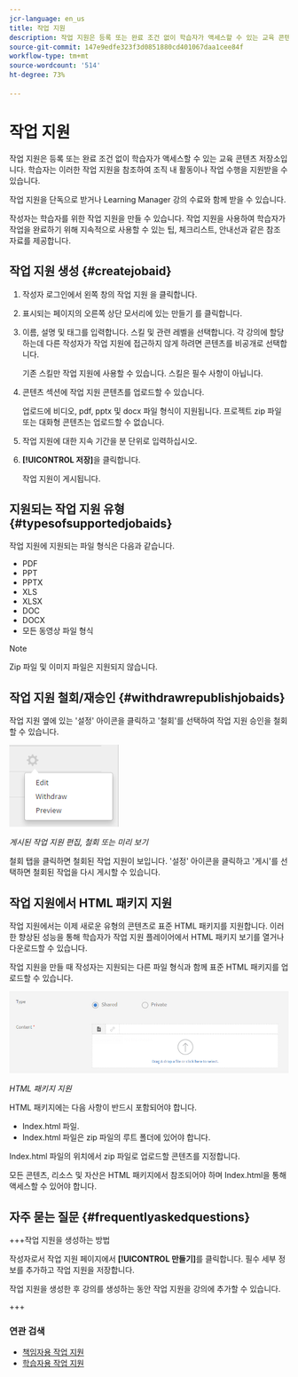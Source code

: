 ```yaml
---
jcr-language: en_us
title: 작업 지원
description: 작업 지원은 등록 또는 완료 조건 없이 학습자가 액세스할 수 있는 교육 콘텐츠 저장소입니다. 학습자는 이러한 작업 지원을 참조하여 조직 내 활동이나 작업 수행을 지원받을 수 있습니다.
source-git-commit: 147e9edfe323f3d0851880cd401067daa1cee84f
workflow-type: tm+mt
source-wordcount: '514'
ht-degree: 73%

---
```




# 작업 지원

작업 지원은 등록 또는 완료 조건 없이 학습자가 액세스할 수 있는 교육 콘텐츠 저장소입니다. 학습자는 이러한 작업 지원을 참조하여 조직 내 활동이나 작업 수행을 지원받을 수 있습니다.

작업 지원을 단독으로 받거나 Learning Manager 강의 수료와 함께 받을 수 있습니다.

작성자는 학습자를 위한 작업 지원을 만들 수 있습니다. 작업 지원을 사용하여 학습자가 작업을 완료하기 위해 지속적으로 사용할 수 있는 팁, 체크리스트, 안내선과 같은 참조 자료를 제공합니다.

## 작업 지원 생성 {#createjobaid}

1. 작성자 로그인에서 왼쪽 창의 작업 지원 을 클릭합니다.
1. 표시되는 페이지의 오른쪽 상단 모서리에 있는 만들기 를 클릭합니다.
1. 이름, 설명 및 태그를 입력합니다. 스킬 및 관련 레벨을 선택합니다. 각 강의에 할당하는데 다른 작성자가 작업 지원에 접근하지 않게 하려면 콘텐츠를 비공개로 선택합니다.

   기존 스킬만 작업 지원에 사용할 수 있습니다. 스킬은 필수 사항이 아닙니다.

1. 콘텐츠 섹션에 작업 지원 콘텐츠를 업로드할 수 있습니다.

   업로드에 비디오, pdf, pptx 및 docx 파일 형식이 지원됩니다. 프로젝트 zip 파일 또는 대화형 콘텐츠는 업로드할 수 없습니다.

1. 작업 지원에 대한 지속 기간을 분 단위로 입력하십시오.
1. **[!UICONTROL 저장]**&#x200B;을 클릭합니다.

   작업 지원이 게시됩니다.

## 지원되는 작업 지원 유형 {#typesofsupportedjobaids}

작업 지원에 지원되는 파일 형식은 다음과 같습니다.

* PDF
* PPT
* PPTX
* XLS
* XLSX
* DOC
* DOCX
* 모든 동영상 파일 형식

>[!NOTE]
>
>Zip 파일 및 이미지 파일은 지원되지 않습니다.

## 작업 지원 철회/재승인 {#withdrawrepublishjobaids}

작업 지원 옆에 있는 &#39;설정&#39; 아이콘을 클릭하고 &#39;철회&#39;를 선택하여 작업 지원 승인을 철회할 수 있습니다.

![](assets/job-aid-withdraw.png)

*게시된 작업 지원 편집, 철회 또는 미리 보기*

철회 탭을 클릭하면 철회된 작업 지원이 보입니다. &#39;설정&#39; 아이콘을 클릭하고 &#39;게시&#39;를 선택하면 철회된 작업을 다시 게시할 수 있습니다.

## 작업 지원에서 HTML 패키지 지원

작업 지원에서는 이제 새로운 유형의 콘텐츠로 표준 HTML 패키지를 지원합니다. 이러한 향상된 성능을 통해 학습자가 작업 지원 플레이어에서 HTML 패키지 보기를 열거나 다운로드할 수 있습니다.

작업 지원을 만들 때 작성자는 지원되는 다른 파일 형식과 함께 표준 HTML 패키지를 업로드할 수 있습니다.

![](assets/html-job-aid.png)

*HTML 패키지 지원*

HTML 패키지에는 다음 사항이 반드시 포함되어야 합니다.

* Index.html 파일.
* Index.html 파일은 zip 파일의 루트 폴더에 있어야 합니다.

Index.html 파일의 위치에서 zip 파일로 업로드할 콘텐츠를 지정합니다.

모든 콘텐츠, 리소스 및 자산은 HTML 패키지에서 참조되어야 하며 Index.html을 통해 액세스할 수 있어야 합니다.

## 자주 묻는 질문 {#frequentlyaskedquestions}

+++작업 지원을 생성하는 방법

작성자로서 작업 지원 페이지에서 **[!UICONTROL 만들기]**&#x200B;를 클릭합니다. 필수 세부 정보를 추가하고 작업 지원을 저장합니다.

작업 지원을 생성한 후 강의를 생성하는 동안 작업 지원을 강의에 추가할 수 있습니다.

+++

### 연관 검색

* [책임자용 작업 지원](../../administrators/feature-summary/job-aids.md)
* [학습자용 작업 지원](../../learners/feature-summary/job-aids.md)
